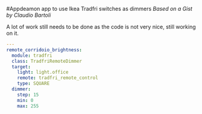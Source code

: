 #Appdeamon app to use Ikea Tradfri switches as dimmers
_Based on a Gist by Claudio Bartoli_

A lot of work still needs to be done as the code is not very nice, still working on it.

```yaml
---
remote_corridoio_brightness:
  module: tradfri
  class: TradfriRemoteDimmer
  target:
    light: light.office
    remote: tradfri_remote_control
    type: SQUARE
  dimmer:
    step: 15
    min: 0
    max: 255
```

